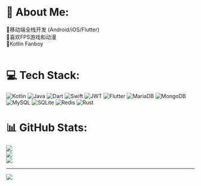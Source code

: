 # 💫 About Me:
🤗移动端全栈开发 (Android/iOS/Flutter)<br>🎨喜欢FPS游戏和动漫<br>🥊Kotlin Fanboy<br><br>


# 💻 Tech Stack:
![Kotlin](https://img.shields.io/badge/kotlin-%230095D5.svg?style=for-the-badge&logo=kotlin&logoColor=white) ![Java](https://img.shields.io/badge/java-%23ED8B00.svg?style=for-the-badge&logo=java&logoColor=white) ![Dart](https://img.shields.io/badge/dart-%230175C2.svg?style=for-the-badge&logo=dart&logoColor=white) ![Swift](https://img.shields.io/badge/swift-F54A2A?style=for-the-badge&logo=swift&logoColor=white) ![JWT](https://img.shields.io/badge/JWT-black?style=for-the-badge&logo=JSON%20web%20tokens) ![Flutter](https://img.shields.io/badge/Flutter-%2302569B.svg?style=for-the-badge&logo=Flutter&logoColor=white) ![MariaDB](https://img.shields.io/badge/MariaDB-003545?style=for-the-badge&logo=mariadb&logoColor=white) ![MongoDB](https://img.shields.io/badge/MongoDB-%234ea94b.svg?style=for-the-badge&logo=mongodb&logoColor=white) ![MySQL](https://img.shields.io/badge/mysql-%2300f.svg?style=for-the-badge&logo=mysql&logoColor=white) ![SQLite](https://img.shields.io/badge/sqlite-%2307405e.svg?style=for-the-badge&logo=sqlite&logoColor=white) ![Redis](https://img.shields.io/badge/redis-%23DD0031.svg?style=for-the-badge&logo=redis&logoColor=white) ![Rust](https://img.shields.io/badge/rust-%23000000.svg?style=for-the-badge&logo=rust&logoColor=white)
# 📊 GitHub Stats:
![](https://github-readme-stats.vercel.app/api?username=re-ovo&theme=default&hide_border=false&include_all_commits=false&count_private=false)<br/>
![](https://github-readme-streak-stats.herokuapp.com/?user=re-ovo&theme=default&hide_border=false)<br/>
![](https://github-readme-stats.vercel.app/api/top-langs/?username=re-ovo&theme=default&hide_border=false&include_all_commits=false&count_private=false&layout=compact)

---
[![](https://visitcount.itsvg.in/api?id=re-ovo&icon=4&color=0)](https://visitcount.itsvg.in)

